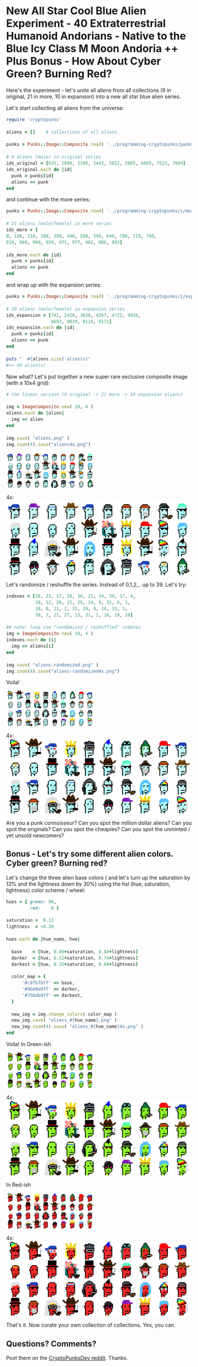 # New All Star Cool Blue Alien Experiment - 40 Extraterrestrial Humanoid Andorians - Native to the Blue Icy Class M Moon Andoria  ++ Plus Bonus - How About Cyber Green? Burning Red?


Here's the experiment - let's unite all aliens from all collections (9 in original, 21 in more, 10 in expansion) into a new
all star blue alien series.



Let's start collecting all aliens from the universe:


``` ruby
require 'cryptopunks'

aliens = []    # collections of all aliens

punks = Punks::Image::Composite.read( '../programming-cryptopunks/punks.png' )

# 9 aliens (male) in original series
ids_original = [635, 2890, 3100, 3443, 5822, 5905, 6089, 7523, 7804]
ids_original.each do |id|
  punk = punks[id]
  aliens << punk
end
```

and continue with the more series:


``` ruby
punks = Punks::Image::Composite.read( '../programming-cryptopunks/i/morepunks.png' )

# 21 aliens (male/female) in more series
ids_more = [
0, 100, 210, 300, 399, 440, 500, 599, 640, 700, 719, 790,
810, 869, 900, 959, 971, 977, 982, 986, 993]

ids_more.each do |id|
  punk = punks[id]
  aliens << punk
end
```

and wrap up with the expansion series:

``` ruby
punks = Punks::Image::Composite.read( '../programming-cryptopunks/i/expansionpunks.png' )

# 10 aliens (male/female) in expansion series
ids_expansion = [741, 2428, 3638, 4267, 4722, 4926,
                 6693, 8029, 8124, 9171]
ids_expansion.each do |id|
  punk = punks[id]
  aliens << punk
end

puts "  #{aliens.size} alien(s)"
#=> 40 alien(s)
```



Now what? Let's put together a new super rare exclusive composite image (with a 10x4 grid):


``` ruby
# the linear version (9 original -> 21 more -> 10 expansion aliens)

img = ImageComposite.new( 10, 4 )
aliens.each do |alien|
  img << alien
end

img.save( "aliens.png" )
img.zoom(4).save("aliens4x.png")
```

![](i/aliens.png)

4x: ![](i/aliens4x.png)



Let's randomize / reshuffle the series. Instead of 0,1,2,.. up to 39.
Let's try:

``` ruby
indexes = [18, 23, 37, 26, 36, 21, 34, 39, 17, 4,
           38, 12, 20, 15, 25, 14, 9, 32, 6, 3,
           10, 0, 11, 2, 35, 29, 8, 24, 33, 5,
           30, 7, 22, 27, 13, 31, 1, 16, 19, 28]

## note: loop use "randomized / reshuffled" indexes
img = ImageComposite.new( 10, 4 )
indexes.each do |i|
  img << aliens[i]
end

img.save( "aliens-randomized.png" )
img.zoom(4).save("aliens-randomized4x.png")
```

Voila!

![](i/aliens-randomized.png)

4x: ![](i/aliens-randomized4x.png)


Are you a punk connoisseur?  Can you spot the million dollar aliens?
Can you spot the originals? Can you spot the cheapies?
Can you spot the unminted / yet unsold newcomers?






## Bonus - Let's try some different alien colors. Cyber green? Burning red?


Let's change the three alien base colors (
and let's turn up the saturation by 13%
and the lightness down by 30%)  using the hsl (hue, saturation, lightness)
color scheme / wheel:


``` ruby
hues = { green: 90,
         red:    0 }

saturation =  0.13
lightness  = -0.30

hues.each do |hue_name, hue|

  base    = [hue, 0.86+saturation, 0.88+lightness]
  darker  = [hue, 0.52+saturation, 0.74+lightness]
  darkest = [hue, 0.35+saturation, 0.60+lightness]

  color_map = {
      '#c8fbfbff' => base,
      '#9be0e0ff' => darker,
      '#75bdbdff' => darkest,
  }

  new_img = img.change_colors( color_map )
  new_img.save( "aliens_#{hue_name}.png" )
  new_img.zoom(4).save( "aliens_#{hue_name}4x.png" )
end
```

Voila!  In Green-ish

![](i/aliens_green.png)

4x: ![](i/aliens_green4x.png)


In Red-ish

![](i/aliens_red.png)

4x: ![](i/aliens_red4x.png)





That's it.  Now curate your own collection of collections. Yes, you can.

## Questions? Comments?

Post them on the [CryptoPunksDev reddit](https://old.reddit.com/r/CryptoPunksDev). Thanks.

